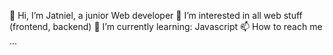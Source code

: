 👋 Hi, I’m Jatniel, a junior Web developer
👀 I’m interested in all web stuff (frontend, backend)
🌱 I’m currently learning:
              Javascript
📫 How to reach me ...

<!---
JatnielCB/JatnielCB is a ✨ special ✨ repository because its `README.md` (this file) appears on your GitHub profile.
You can click the Preview link to take a look at your changes.
--->
